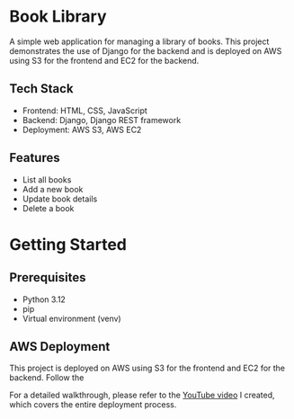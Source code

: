 # Book Library
A simple web application for managing a library of books. This project demonstrates the use of Django for the backend and is deployed on AWS using S3 for the frontend and EC2 for the backend.

## Tech Stack
- Frontend: HTML, CSS, JavaScript
- Backend: Django, Django REST framework
- Deployment: AWS S3, AWS EC2

## Features
- List all books
- Add a new book
- Update book details
- Delete a book

# Getting Started
## Prerequisites
- Python 3.12
- pip
- Virtual environment (venv)

## AWS Deployment
This project is deployed on AWS using S3 for the frontend and EC2 for the backend. Follow the 

For a detailed walkthrough, please refer to the [YouTube video]([YOUR_YOUTUBE_VIDEO_LINK](https://youtu.be/800UdEBltGw?si=pXAgJoWt6Cyb5R7A)) I created, which covers the entire deployment process.
